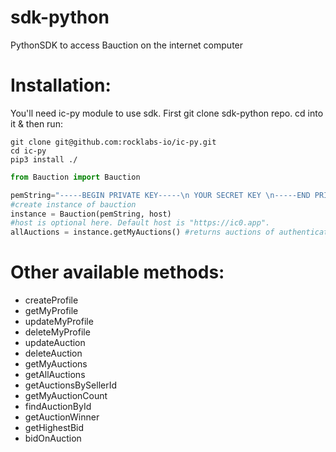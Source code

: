 # sdk-python

PythonSDK to access Bauction on the internet computer

# Installation:

You'll need ic-py module to use sdk. First git clone sdk-python repo. cd into it & then run:

```
git clone git@github.com:rocklabs-io/ic-py.git
cd ic-py
pip3 install ./
```

```py
from Bauction import Bauction

pemString="-----BEGIN PRIVATE KEY-----\n YOUR SECRET KEY \n-----END PRIVATE KEY-----"
#create instance of bauction
instance = Bauction(pemString, host)
#host is optional here. Default host is "https://ic0.app".
allAuctions = instance.getMyAuctions() #returns auctions of authenticated user.
```

# Other available methods:

- createProfile
- getMyProfile
- updateMyProfile
- deleteMyProfile
- updateAuction
- deleteAuction
- getMyAuctions
- getAllAuctions
- getAuctionsBySellerId
- getMyAuctionCount
- findAuctionById
- getAuctionWinner
- getHighestBid
- bidOnAuction
